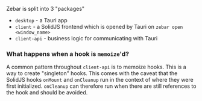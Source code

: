 Zebar is split into 3 "packages"

- `desktop` - a Tauri app
- `client` - a SolidJS frontend which is opened by Tauri on `zebar open <window_name>`
- `client-api` - business logic for communicating with Tauri

### What happens when a hook is `memoize`'d?

A common pattern throughout `client-api` is to memoize hooks. This is a way to create "singleton" hooks. This comes with the caveat that the SolidJS hooks `onMount` and `onCleanup` run in the context of where they were first initialized. `onCleanup` can therefore run when there are still references to the hook and should be avoided.
